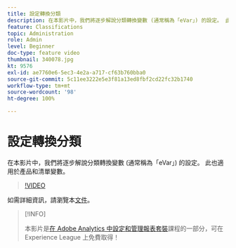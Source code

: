 ```yaml
---
title: 設定轉換分類
description: 在本影片中，我們將逐步解說分類轉換變數 (通常稱為「eVar」) 的設定。 此也適用於產品和清單變數。
feature: Classifications
topic: Administration
role: Admin
level: Beginner
doc-type: feature video
thumbnail: 340078.jpg
kt: 9576
exl-id: ae7760e6-5ec3-4e2a-a717-cf63b760bba0
source-git-commit: 5c11ee3222e5e3f81a13ed8fbf2cd22fc32b1740
workflow-type: tm+mt
source-wordcount: '98'
ht-degree: 100%

---
```


# 設定轉換分類

在本影片中，我們將逐步解說分類轉換變數 (通常稱為「eVar」) 的設定。 此也適用於產品和清單變數。

>[!VIDEO](https://video.tv.adobe.com/v/340078/?quality=12&learn=on)

如需詳細資訊，請瀏覽本[文件](https://experienceleague.adobe.com/docs/analytics/admin/admin-tools/conversion-variables/conversion-classifications.html?lang=zh-Hant)。

>[!INFO]
>
> 本影片是[在 Adobe Analytics 中設定和管理報表套裝](https://experienceleague.adobe.com/?recommended=Analytics-A-1-2021.1.administration)課程的一部分，可在 Experience League 上免費取得！